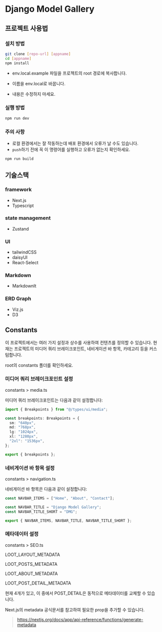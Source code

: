 # Django Model Gallery

## 프로젝트 사용법

### 설치 방법

```bash
git clone [repo-url] [appname]
cd [appname]
npm install
```

- env.local.example 파일을 프로젝트의 root 경로에 복사합니다.
- 이름을 env.local로 바꿉니다.

- 내용은 수정하지 마세요.

### 실행 방법

```bash
npm run dev
```

### 주의 사항
- 로컬 환경에서는 잘 작동하는데 배포 환경에서 오류가 날 수도 있습니다.
- `push`하기 전에 꼭 이 명령어를 실행하고 오류가 없는지 확인하세요.

```bash
npm run build
```

## 기술스택 

### framework

- Next.js
- Typescript

### state management

- Zustand

### UI

- tailwindCSS
- daisyUI
- React-Select

### Markdown

- MarkdownIt

### ERD Graph

- Viz.js
- D3


## Constants

이 프로젝트에서는 여러 가지 설정과 상수를 사용하여 컨텐츠를 정의할 수 있습니다. 현재는 프로젝트의 미디어 쿼리 브레이크포인트, 네비게이션 바 항목, 카테고리 등을 커스텀합니다.

root의 constants 폴더를 확인하세요.

### 미디어 쿼리 브레이크포인트 설정

constants > media.ts

미디어 쿼리 브레이크포인트는 다음과 같이 설정합니다:

```ts
import { Breakpoints } from "@/types/ui/media";

const breakpoints: Breakpoints = {
  sm: "640px",
  md: "768px",
  lg: "1024px",
  xl: "1280px",
  "2xl": "1536px",
};

export { breakpoints };
```

### 네비게이션 바 항목 설정

constants > navigation.ts

네비게이션 바 항목은 다음과 같이 설정합니다:

```ts
const NAVBAR_ITEMS = ["Home", "About", "Contact"];

const NAVBAR_TITLE = "Django Model Gallery";
const NAVBAR_TITLE_SHORT = "DMG";

export { NAVBAR_ITEMS, NAVBAR_TITLE, NAVBAR_TITLE_SHORT };
```

### 메타데이터 설정

constants > SEO.ts

LOOT_LAYOUT_METADATA

LOOT_POSTS_METADATA

LOOT_ABOUT_METADATA

LOOT_POST_DETAIL_METADATA

현재 4개가 있고, 이 중에서 POST_DETAIL은 동적으로 메타데이터를 교체할 수 있습니다.

Next.js의 metadata 공식문서를 참고하여 필요한 prop을 추가할 수 있습니다.

> https://nextjs.org/docs/app/api-reference/functions/generate-metadata
